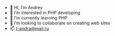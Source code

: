 - 👋 Hi, I’m Andrey 
- 👀 I’m interested in PHP developing
- 🌱 I’m currently learning PHP
- 💞️ I’m looking to collaborate on creating web sites
- 📫 t-andra@mail.ru

<!---
t-andra/t-andra is a ✨ special ✨ repository because its `README.md` (this file) appears on your GitHub profile.
You can click the Preview link to take a look at your changes.
--->
